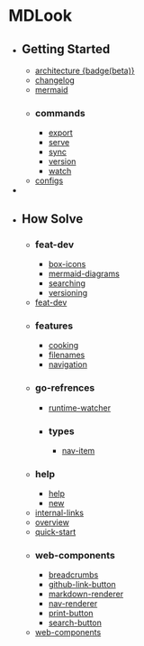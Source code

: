 # MDLook

- ## Getting Started
  - [architecture {badge(beta)}](docs/architecture.md)
  - [changelog](docs/changelog.md)
  - [mermaid](docs/mermaid.md)
  - ### commands
    - [export](docs/commands/export.md)
    - [serve](docs/commands/serve.md)
    - [sync](docs/commands/sync.md)
    - [version](docs/commands/version.md)
    - [watch](docs/commands/watch.md)
  - [configs](docs/configs.md)
-
- ## How Solve
  - ### feat-dev
    - [box-icons](docs/feat-dev/box-icons.md)
    - [mermaid-diagrams](docs/feat-dev/mermaid-diagrams.md)
    - [searching](docs/feat-dev/searching.md)
    - [versioning](docs/feat-dev/versioning.md)
  - [feat-dev](docs/feat-dev.md)
  - ### features
    - [cooking](docs/features/cooking.md)
    - [filenames](docs/features/filenames.md)
    - [navigation](docs/features/navigation.md)
  - ### go-refrences
    - [runtime-watcher](docs/go-refrences/runtime-watcher.md)
    - ### types
      - [nav-item](docs/go-refrences/types/nav-item.md)
  - ### help
    - [help](docs/help/help.md)
    - [new](docs/help/new.md)
  - [internal-links](docs/internal-links.md)
  - [overview](docs/overview.md)
  - [quick-start](docs/quick-start.md)
  - ### web-components
    - [breadcrumbs](docs/web-components/breadcrumbs.md)
    - [github-link-button](docs/web-components/github-link-button.md)
    - [markdown-renderer](docs/web-components/markdown-renderer.md)
    - [nav-renderer](docs/web-components/nav-renderer.md)
    - [print-button](docs/web-components/print-button.md)
    - [search-button](docs/web-components/search-button.md)
  - [web-components](docs/web-components.md)
